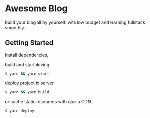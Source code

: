 # Awesome Blog

build your blog all by yourself.
with low budget and learning fullstack smoothly.

## Getting Started

Install dependencies,

build and start deving:
```bash
$ yarn && yarn start
```
deploy project to server
```bash
$ yarn && yarn build 
```
or cache static resources with qiuniu CDN 
```bash
$ yarn deploy
```
